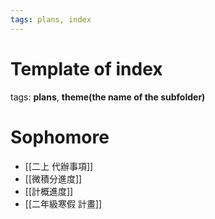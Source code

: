 ```yaml
---
tags: plans, index
---
```


# Template of index
tags:   __plans__, __theme(the name of the subfolder)__

# Sophomore
- [[二上 代辦事項]]
- [[微積分進度]]
- [[計概進度]]
- [[二年級寒假 計畫]]
